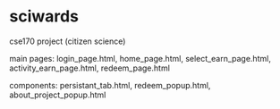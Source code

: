 # sciwards
cse170 project (citizen science)

main pages:
login_page.html,
home_page.html,
select_earn_page.html,
activity_earn_page.html,
redeem_page.html

components:
persistant_tab.html,
redeem_popup.html,
about_project_popup.html



